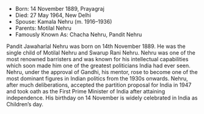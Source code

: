 * Born: 14 November 1889, Prayagraj
* Died: 27 May 1964, New Delhi
* Spouse: Kamala Nehru (m. 1916–1936)
* Parents: Motilal Nehru
* Famously Known As: Chacha Nehru, Pandit Nehru

Pandit Jawaharlal Nehru was born on 14th November 1889. He was the single child of Motilal Nehru and Swarup Rani Nehru. Nehru was one of the most renowned barristers and was known for his intellectual capabilities which soon made him one of the greatest politicians India had ever seen. Nehru, under the approval of Gandhi, his mentor, rose to become one of the most dominant figures in Indian politics from the 1930s onwards. Nehru, after much deliberations, accepted the partition proposal for India in 1947 and took oath as the First Prime Minister of India after attaining independence. His birthday on 14 November is widely celebrated in India as Children’s day.
